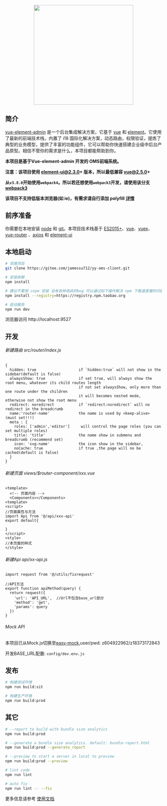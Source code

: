 <p align="center">
  <img width="320" src="https://wpimg.wallstcn.com/ecc53a42-d79b-42e2-8852-5126b810a4c8.svg">
</p>


## 简介

[vue-element-admin](http://panjiachen.github.io/vue-element-admin) 是一个后台集成解决方案，它基于 [vue](https://github.com/vuejs/vue) 和 [element](https://github.com/ElemeFE/element)。它使用了最新的前端技术栈，内置了 i18 国际化解决方案，动态路由，权限验证，提炼了典型的业务模型，提供了丰富的功能组件，它可以帮助你快速搭建企业级中后台产品原型。相信不管你的需求是什么，本项目都能帮助到你。

**本项目是基于Vue-element-admin 开发的 OMS前端系统。**


**注意：该项目使用 element-ui@2.3.0+ 版本，所以最低兼容 vue@2.5.0+**

**从`v3.8.0`开始使用`webpack4`。所以若还想使用`webpack3`开发，请使用该分支[webpack3](https://github.com/PanJiaChen/vue-element-admin/tree/webpack3)**

**该项目不支持低版本浏览器(如 ie)，有需求请自行添加 polyfill [详情](https://github.com/PanJiaChen/vue-element-admin/wiki#babel-polyfill)**

## 前序准备

你需要在本地安装 [node](http://nodejs.org/) 和 [git](https://git-scm.com/)。本项目技术栈基于 [ES2015+](http://es6.ruanyifeng.com/)、[vue](https://cn.vuejs.org/index.html)、[vuex](https://vuex.vuejs.org/zh-cn/)、[vue-router](https://router.vuejs.org/zh-cn/) 、[axios](https://github.com/axios/axios) 和 [element-ui](https://github.com/ElemeFE/element)

## 本地启动

```bash
# 克隆项目
git clone https://gitee.com/jamessu712/yy-oms-client.git

# 安装依赖
npm install

# 建议不要用 cnpm 安装 会有各种诡异的bug 可以通过如下操作解决 npm 下载速度慢的问题
npm install --registry=https://registry.npm.taobao.org

# 启动服务
npm run dev
```

浏览器访问 http://localhost:9527

## 开发
###### 新建路由  src/router/index.js
```
{ 
  hidden: true                   if `hidden:true` will not show in the sidebar(default is false)
  alwaysShow: true               if set true, will always show the root menu, whatever its child routes length
                                 if not set alwaysShow, only more than one route under the children
                                 it will becomes nested mode, otherwise not show the root menu
  redirect: noredirect           if `redirect:noredirect` will no redirect in the breadcrumb
  name:'router-name'             the name is used by <keep-alive> (must set!!!)
  meta : {
    roles: ['admin','editor']     will control the page roles (you can set multiple roles)
    title: 'title'               the name show in submenu and breadcrumb (recommend set)
    icon: 'svg-name'             the icon show in the sidebar,
    noCache: true                if true ,the page will no be cached(default is false)
  }
}
```
###### 新建页面 views/$router-component/xxx.vue
```新建路由指向的页面文件
<template>
  <!-- 页面内容 -->
  <Components></Components>
<template>
<script>
//页面属性与方法
import Api from '@/api/xxx-api'
export default{

}
</script>
<style>
//本页面的样式
</style>
```

###### 新建Api api/xx-api.js
```
import request from '@/utils/fixrequest'

//API方法
export function apiMethod(query) {
  return request({
    'url': 'API_URL',  //Url不包含base_url部分
    'method': 'get',
    'params': query
  })
}

```

###### Mock API
本项目已从Mock.js切换至[easy-mock](http://mock.yuki.xin),user/pwd: z604922962/z18373172843

开发BASE_URL配置: `config/dev.env.js`



## 发布

```bash
# 构建测试环境
npm run build:sit

# 构建生产环境
npm run build:prod
```

## 其它

```bash
# --report to build with bundle size analytics
npm run build:prod

# --generate a bundle size analytics. default: bundle-report.html
npm run build:prod --generate_report

# --preview to start a server in local to preview
npm run build:prod --preview

# lint code
npm run lint

# auto fix
npm run lint -- --fix
```

更多信息请参考 [使用文档](https://panjiachen.github.io/vue-element-admin-site/zh/)
